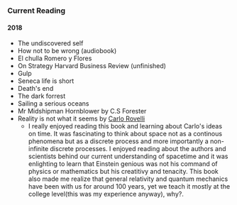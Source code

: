 ### Current Reading
#### 2018 
- The undiscovered self
- How not to be wrong (audiobook)
- El chulla Romero y Flores
- On Strategy Harvard Business Review (unfinished)
- Gulp
- Seneca life is short
- Death's end
- The dark forrest 
- Sailing a serious oceans
- Mr Midshipman Hornblower by C.S Forester
- Reality is not what it seems by [Carlo Rovelli](https://www.goodreads.com/author/show/108952.Carlo_Rovelli)
  * I really enjoyed reading this book and learning about Carlo's ideas on time. It was fascinating to think about space not as a continous phenomena but as a discrete process and more importantly a non-infinite discrete processes. I enjoyed reading about the authors and scientists behind our current understanding of spacetime and it was enlighting to learn that Einstein genious was not his command of physics or mathematics but his creatitivy and tenacity. This book also made me realize that general relativity and quantum mechanics have been with us for around 100 years, yet we teach it mostly at the college level(this was my experience anyway), why?.
